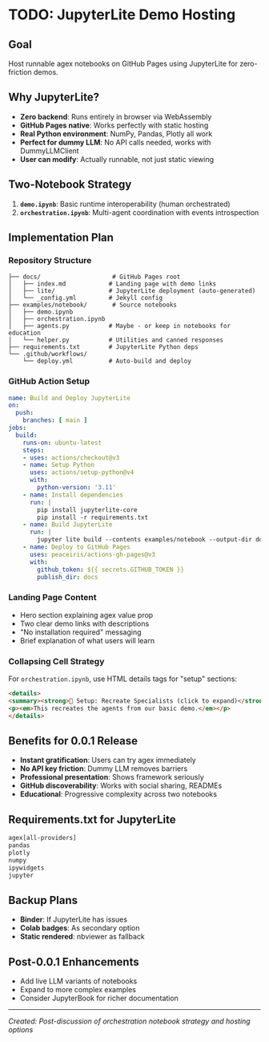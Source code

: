 # TODO: JupyterLite Demo Hosting

## Goal
Host runnable agex notebooks on GitHub Pages using JupyterLite for zero-friction demos.

## Why JupyterLite?
- **Zero backend**: Runs entirely in browser via WebAssembly
- **GitHub Pages native**: Works perfectly with static hosting
- **Real Python environment**: NumPy, Pandas, Plotly all work
- **Perfect for dummy LLM**: No API calls needed, works with DummyLLMClient
- **User can modify**: Actually runnable, not just static viewing

## Two-Notebook Strategy
1. **`demo.ipynb`**: Basic runtime interoperability (human orchestrated)
2. **`orchestration.ipynb`**: Multi-agent coordination with events introspection

## Implementation Plan

### Repository Structure
```
├── docs/                    # GitHub Pages root
│   ├── index.md            # Landing page with demo links
│   ├── lite/               # JupyterLite deployment (auto-generated)
│   └── _config.yml         # Jekyll config
├── examples/notebook/       # Source notebooks
│   ├── demo.ipynb
│   ├── orchestration.ipynb
│   ├── agents.py           # Maybe - or keep in notebooks for education
│   └── helper.py           # Utilities and canned responses
├── requirements.txt        # JupyterLite Python deps
└── .github/workflows/
    └── deploy.yml          # Auto-build and deploy
```

### GitHub Action Setup
```yaml
name: Build and Deploy JupyterLite
on:
  push:
    branches: [ main ]
jobs:
  build:
    runs-on: ubuntu-latest
    steps:
    - uses: actions/checkout@v3
    - name: Setup Python
      uses: actions/setup-python@v4
      with:
        python-version: '3.11'
    - name: Install dependencies
      run: |
        pip install jupyterlite-core
        pip install -r requirements.txt
    - name: Build JupyterLite
      run: |
        jupyter lite build --contents examples/notebook --output-dir docs/lite
    - name: Deploy to GitHub Pages
      uses: peaceiris/actions-gh-pages@v3
      with:
        github_token: ${{ secrets.GITHUB_TOKEN }}
        publish_dir: docs
```

### Landing Page Content
- Hero section explaining agex value prop
- Two clear demo links with descriptions
- "No installation required" messaging
- Brief explanation of what users will learn

### Collapsing Cell Strategy
For `orchestration.ipynb`, use HTML details tags for "setup" sections:
```html
<details>
<summary><strong>🔧 Setup: Recreate Specialists (click to expand)</strong></summary>
<p><em>This recreates the agents from our basic demo.</em></p>
</details>
```

## Benefits for 0.0.1 Release
- **Instant gratification**: Users can try agex immediately
- **No API key friction**: Dummy LLM removes barriers
- **Professional presentation**: Shows framework seriously
- **GitHub discoverability**: Works with social sharing, READMEs
- **Educational**: Progressive complexity across two notebooks

## Requirements.txt for JupyterLite
```txt
agex[all-providers]
pandas
plotly
numpy
ipywidgets
jupyter
```

## Backup Plans
- **Binder**: If JupyterLite has issues
- **Colab badges**: As secondary option
- **Static rendered**: nbviewer as fallback

## Post-0.0.1 Enhancements
- Add live LLM variants of notebooks
- Expand to more complex examples
- Consider JupyterBook for richer documentation

---

*Created: Post-discussion of orchestration notebook strategy and hosting options* 